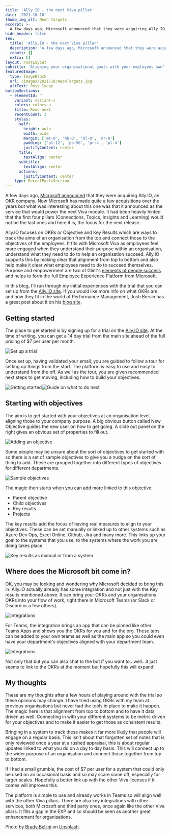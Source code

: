 ```yaml
---
title: 'Ally.IO - the next Viva pillar'
date: '2021-10-10'
thumb_img_alt: Neon targets
excerpt: >-
  A few days ago, Microsoft announced that they were acquiring Ally.IO, an OKR company. Now Microsoft has made quite a few acquisitions over the years but what was interesting about this one was that it announced as the service that would power the next Viva module. It had been heavily hinted that the first four pillars (Connections, Topics, Insights and Learning) would not be the last ones and here it is, the focus for the next release.
hide_header: false
seo:
  title: 'Ally.IO - the next Viva pillar'
  description: 'A few days ago, Microsoft announced that they were acquiring Ally.IO, an OKR company. Now Microsoft has made quite a few acquisitions over the years but what was interesting about this one was that it announced as the service that would power the next Viva module. It had been heavily hinted that the first four pillars (Connections, Topics, Insights and Learning) would not be the last ones and here it is, the focus for the next release.'
  robots: []
  extra: []
layout: PostLayout
subtitle: 'Aligning your organisational goals with your employees own'
featuredImage:
  type: ImageBlock
  url: /images/2021/10/NeonTargets.jpg
  altText: Post Image
bottomSections:
  - elementId: ''
    variant: variant-c
    colors: colors-a
    title: Read next
    recentCount: 3
    styles:
      self:
        height: auto
        width: wide
        margin: ['mt-0', 'mb-0', 'ml-0', 'mr-0']
        padding: ['pt-12', 'pb-56', 'pr-4', 'pl-4']
        justifyContent: center
      title:
        textAlign: center
      subtitle:
        textAlign: center
      actions:
        justifyContent: center
    type: RecentPostsSection
---
```


A few days ago, [Microsoft announced](https://blogs.microsoft.com/blog/2021/10/07/microsoft-acquires-ally-io-to-improve-employee-experience-by-aligning-peoples-work-with-team-goals-and-company-mission/) that they were acquiring Ally.IO, an OKR company. Now Microsoft has made quite a few acquisitions over the years but what was interesting about this one was that it announced as the service that would power the next Viva module. It had been heavily hinted that the first four pillars (Connections, Topics, Insights and Learning) would not be the last ones and here it is, the focus for the next release.

Ally.IO focuses on OKRs or Objective and Key Results which are ways to track the aims of an organisation from the top and connect those to the objectives of the employees. It fits with Microsoft Viva as employees feel more engaged when they understand their purpose within an organisation, understand what they need to do to help an organisation succeed. Ally.IO supports this by making clear that alignment from top to bottom and also help make it clear what employees need to do to succeed themselves. Purpose and empowerment are two of Glint's [elements of people success](https://www.glintinc.com/blog/the-elements-of-people-success/) and helps to form the full Employee Experience Platform from Microsoft.

In this blog, I'll run through my initial experiences with the trial that you can set up from the [Ally.IO site](https://ally.io/). If you would like more info on what OKRs are and how they fit in the world of Performance Management, Josh Bersin has a great post about it on his [blog site](https://joshbersin.com/2021/10/microsoft-doubles-down-on-viva-employee-goals-with-ally-acquisition/).

## Getting started

The place to get started is by signing up for a trial on the [Ally.IO site](https://ally.io/). At the time of writing, you can get a 14 day trial from the main site ahead of the full pricing of $7 per user per month.

![Set up a trial](/images/2021/10/AllyIO-01.png)

Once set up, having validated your email, you are guided to follow a tour for setting up things from the start. The platform is easy to use and easy to understand from the off. As well as the tour, you are given recommended next steps to get moving, including how to build your objectives.

![Getting started](/images/2021/10/AllyIO-02.png)![Guide on what to do next](/images/2021/10/AllyIO-03.png)

## Starting with objectives

The aim is to get started with your objectives at an organisation level, aligning those to your company purpose. A big obvious button called New Objective guides the new user on how to get going. A slide out panel on the right gives an obvious set of properties to fill out.

![Adding an objective](/images/2021/10/AllyIO-04.png)

Some people may be unsure about the sort of objectives to get started with so there is a set of sample objectives to give you a nudge on the sort of thing to add. These are grouped together into different types of objectives for different departments.

![Sample objectives](/images/2021/10/AllyIO-05.png)

The magic then starts when you can add more linked to this objective:

- Parent objective
- Child objectives
- Key results
- Projects

The key results add the focus of having real measures to align to your objectives. These can be set manually or linked up to other systems such as Azure Dev Ops, Excel Online, Github, Jira and many more. This links up your goal to the systems that you use, to the systems where the work you are doing takes place.

![Key results as manual or from a system](/images/2021/10/AllyIO-07.png)

## Where does the Microsoft bit come in?

OK, you may be looking and wondering why Microsoft decided to bring this in. Ally.IO actually already has some integration and not just with the Key results mentioned above. It can bring your OKRs and your organisations OKRs into your flow of work, right there in Microsoft Teams (or Slack or Discord or a few others).

![Integrations](/images/2021/10/AllyIO-08.png)

For Teams, the integration brings an app that can be pinned like other Teams Apps and shows you the OKRs for you and for the org. These tabs can be added to your own teams as well as the main app so you could even have your department's objectives aligned with your department team.

![Integrations](/images/2021/10/AllyIO-09.png)

Not only that but you can also chat to the bot if you want to...well...it just seems to link to the OKRs at the moment but hopefully this will expand!

## My thoughts

These are my thoughts after a few hours of playing around with the trial so these opinions may change. I have tried using OKRs with my team at previous organisations but never had the tools in place to make it happen. The magic here is that alignment from top to bottom and to have it data driven as well. Connecting in with your different systems to be metric driven for your objectives and to make it easier to get those as consistent results.

Bringing in a system to track these makes it far more likely that people will engage on a regular basis. This isn't about that forgotten set of notes that is only reviewed once a year at a rushed appraisal, this is about regular updates linked to what you do on a day to day basis. This will connect up to the wider purpose of an organisation and connect those together from top to bottom.

If I had a small grumble, the cost of $7 per user for a system that could only be used on an occasional basis and so may scare some off, especially for larger scales. Hopefully a better link up with the other Viva licenses if it comes will improves this.

The platform is simple to use and already works in Teams so will align well with the other Viva pillars. There are also key integrations with other services, both Microsoft and third party ones, once again like the other Viva pllars. It fills a gap in the EXP and so should be seen as another great enhancement for organisations.

Photo by [Brady Bellini](https://unsplash.com/@brady_bellini?utm_source=unsplash&utm_medium=referral&utm_content=creditCopyText) on [Unsplash](https://unsplash.com).
